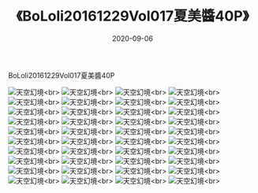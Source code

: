 ﻿---
layout: post
title: 《BoLoli20161229Vol017夏美醬40P》
date: 2020-09-06
img: http://photo.orgx.cf/唯美/2020/BoLoli20161229Vol017夏美醬40P/000.jpg
tags: [美女,清纯,唯美]
---

BoLoli20161229Vol017夏美醬40P



![天空幻境](http://photo.orgx.cf/唯美/2020/BoLoli20161229Vol017夏美醬40P/001.jpg''天空幻境'')<br>
![天空幻境](http://photo.orgx.cf/唯美/2020/BoLoli20161229Vol017夏美醬40P/002.jpg''天空幻境'')<br>
![天空幻境](http://photo.orgx.cf/唯美/2020/BoLoli20161229Vol017夏美醬40P/003.jpg''天空幻境'')<br>
![天空幻境](http://photo.orgx.cf/唯美/2020/BoLoli20161229Vol017夏美醬40P/004.jpg''天空幻境'')<br>
![天空幻境](http://photo.orgx.cf/唯美/2020/BoLoli20161229Vol017夏美醬40P/005.jpg''天空幻境'')<br>
![天空幻境](http://photo.orgx.cf/唯美/2020/BoLoli20161229Vol017夏美醬40P/006.jpg''天空幻境'')<br>
![天空幻境](http://photo.orgx.cf/唯美/2020/BoLoli20161229Vol017夏美醬40P/007.jpg''天空幻境'')<br>
![天空幻境](http://photo.orgx.cf/唯美/2020/BoLoli20161229Vol017夏美醬40P/008.jpg''天空幻境'')<br>
![天空幻境](http://photo.orgx.cf/唯美/2020/BoLoli20161229Vol017夏美醬40P/009.jpg''天空幻境'')<br>
![天空幻境](http://photo.orgx.cf/唯美/2020/BoLoli20161229Vol017夏美醬40P/010.jpg''天空幻境'')<br>
![天空幻境](http://photo.orgx.cf/唯美/2020/BoLoli20161229Vol017夏美醬40P/011.jpg''天空幻境'')<br>
![天空幻境](http://photo.orgx.cf/唯美/2020/BoLoli20161229Vol017夏美醬40P/012.jpg''天空幻境'')<br>
![天空幻境](http://photo.orgx.cf/唯美/2020/BoLoli20161229Vol017夏美醬40P/013.jpg''天空幻境'')<br>
![天空幻境](http://photo.orgx.cf/唯美/2020/BoLoli20161229Vol017夏美醬40P/014.jpg''天空幻境'')<br>
![天空幻境](http://photo.orgx.cf/唯美/2020/BoLoli20161229Vol017夏美醬40P/015.jpg''天空幻境'')<br>
![天空幻境](http://photo.orgx.cf/唯美/2020/BoLoli20161229Vol017夏美醬40P/016.jpg''天空幻境'')<br>
![天空幻境](http://photo.orgx.cf/唯美/2020/BoLoli20161229Vol017夏美醬40P/017.jpg''天空幻境'')<br>
![天空幻境](http://photo.orgx.cf/唯美/2020/BoLoli20161229Vol017夏美醬40P/018.jpg''天空幻境'')<br>
![天空幻境](http://photo.orgx.cf/唯美/2020/BoLoli20161229Vol017夏美醬40P/019.jpg''天空幻境'')<br>
![天空幻境](http://photo.orgx.cf/唯美/2020/BoLoli20161229Vol017夏美醬40P/020.jpg''天空幻境'')<br>
![天空幻境](http://photo.orgx.cf/唯美/2020/BoLoli20161229Vol017夏美醬40P/021.jpg''天空幻境'')<br>
![天空幻境](http://photo.orgx.cf/唯美/2020/BoLoli20161229Vol017夏美醬40P/022.jpg''天空幻境'')<br>
![天空幻境](http://photo.orgx.cf/唯美/2020/BoLoli20161229Vol017夏美醬40P/023.jpg''天空幻境'')<br>
![天空幻境](http://photo.orgx.cf/唯美/2020/BoLoli20161229Vol017夏美醬40P/024.jpg''天空幻境'')<br>
![天空幻境](http://photo.orgx.cf/唯美/2020/BoLoli20161229Vol017夏美醬40P/025.jpg''天空幻境'')<br>
![天空幻境](http://photo.orgx.cf/唯美/2020/BoLoli20161229Vol017夏美醬40P/026.jpg''天空幻境'')<br>
![天空幻境](http://photo.orgx.cf/唯美/2020/BoLoli20161229Vol017夏美醬40P/027.jpg''天空幻境'')<br>
![天空幻境](http://photo.orgx.cf/唯美/2020/BoLoli20161229Vol017夏美醬40P/028.jpg''天空幻境'')<br>
![天空幻境](http://photo.orgx.cf/唯美/2020/BoLoli20161229Vol017夏美醬40P/029.jpg''天空幻境'')<br>
![天空幻境](http://photo.orgx.cf/唯美/2020/BoLoli20161229Vol017夏美醬40P/030.jpg''天空幻境'')<br>
![天空幻境](http://photo.orgx.cf/唯美/2020/BoLoli20161229Vol017夏美醬40P/031.jpg''天空幻境'')<br>
![天空幻境](http://photo.orgx.cf/唯美/2020/BoLoli20161229Vol017夏美醬40P/032.jpg''天空幻境'')<br>
![天空幻境](http://photo.orgx.cf/唯美/2020/BoLoli20161229Vol017夏美醬40P/033.jpg''天空幻境'')<br>
![天空幻境](http://photo.orgx.cf/唯美/2020/BoLoli20161229Vol017夏美醬40P/034.jpg''天空幻境'')<br>
![天空幻境](http://photo.orgx.cf/唯美/2020/BoLoli20161229Vol017夏美醬40P/035.jpg''天空幻境'')<br>
![天空幻境](http://photo.orgx.cf/唯美/2020/BoLoli20161229Vol017夏美醬40P/036.jpg''天空幻境'')<br>
![天空幻境](http://photo.orgx.cf/唯美/2020/BoLoli20161229Vol017夏美醬40P/037.jpg''天空幻境'')<br>
![天空幻境](http://photo.orgx.cf/唯美/2020/BoLoli20161229Vol017夏美醬40P/038.jpg''天空幻境'')<br>
![天空幻境](http://photo.orgx.cf/唯美/2020/BoLoli20161229Vol017夏美醬40P/039.jpg''天空幻境'')<br>
![天空幻境](http://photo.orgx.cf/唯美/2020/BoLoli20161229Vol017夏美醬40P/040.jpg''天空幻境'')<br>